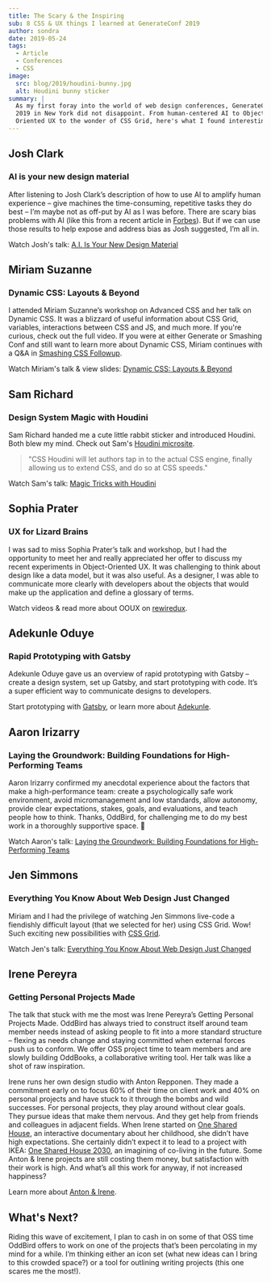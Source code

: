 ```yaml
---
title: The Scary & the Inspiring
sub: 8 CSS & UX things I learned at GenerateConf 2019
author: sondra
date: 2019-05-24
tags:
  - Article
  - Conferences
  - CSS
image:
  src: blog/2019/houdini-bunny.jpg
  alt: Houdini bunny sticker
summary: |
  As my first foray into the world of web design conferences, GenerateConf
  2019 in New York did not disappoint. From human-centered AI to Object
  Oriented UX to the wonder of CSS Grid, here's what I found interesting.
---
```


## Josh Clark

### AI is your new design material

After listening to Josh Clark’s description of how to use AI to amplify
human experience – give machines the time-consuming, repetitive tasks
they do best – I’m maybe not as off-put by AI as I was before. There are
scary bias problems with AI (like this from a recent article in
[Forbes]). But if we can use those results to help expose and address
bias as Josh suggested, I’m all in.

Watch Josh's talk: [A.I. Is Your New Design Material]

  [Forbes]: https://www.forbes.com/sites/bernardmarr/2019/01/29/3-steps-to-tackle-the-problem-of-bias-in-artificial-intelligence/
  [A.I. Is Your New Design Material]: https://bigmedium.com/speaking/ai-is-your-new-design-material.html

## Miriam Suzanne

### Dynamic CSS: Layouts & Beyond

I attended Miriam Suzanne’s workshop on Advanced CSS and her talk on
Dynamic CSS. It was a blizzard of useful information about CSS Grid,
variables, interactions between CSS and JS, and much more. If you're
curious, check out the full video. If you were at either Generate or
Smashing Conf and still want to learn more about Dynamic CSS, Miriam
continues with a Q&A in [Smashing CSS Followup].

Watch Miriam's talk & view slides: [Dynamic CSS: Layouts & Beyond]

  [Smashing CSS Followup]: /2019/05/17/smashing/
  [Dynamic CSS: Layouts & Beyond]: /talks/dynamic-css/

## Sam Richard

### Design System Magic with Houdini

Sam Richard handed me a cute little rabbit sticker and introduced
Houdini. Both blew my mind. Check out Sam's [Houdini microsite].

> "CSS Houdini will let authors tap in to the actual CSS engine, finally
> allowing us to extend CSS, and do so at CSS speeds."

Watch Sam's talk: [Magic Tricks with Houdini]

  [Houdini microsite]: https://houdini.glitch.me/
  [Magic Tricks with Houdini]: https://youtu.be/FYWZrLpN5Po

## Sophia Prater

### UX for Lizard Brains

I was sad to miss Sophia Prater’s talk and workshop, but I had the
opportunity to meet her and really appreciated her offer to discuss my
recent experiments in Object-Oriented UX. It was challenging to think
about design like a data model, but it was also useful. As a designer, I
was able to communicate more clearly with developers about the objects
that would make up the application and define a glossary of terms.

Watch videos & read more about OOUX on [rewiredux].

  [rewiredux]: https://www.rewiredux.com/resources

## Adekunle Oduye

### Rapid Prototyping with Gatsby

Adekunle Oduye gave us an overview of rapid prototyping with Gatsby –
create a design system, set up Gatsby, and start prototyping with code.
It’s a super efficient way to communicate designs to developers.

Start prototyping with [Gatsby], or learn more about [Adekunle].

  [Gatsby]: https://www.gatsbyjs.org/
  [Adekunle]: http://www.adekunleoduye.com/speaking/

## Aaron Irizarry

### Laying the Groundwork: Building Foundations for High-Performing Teams

Aaron Irizarry confirmed my anecdotal experience about the factors that
make a high-performance team: create a psychologically safe work
environment, avoid micromanagement and low standards, allow autonomy,
provide clear expectations, stakes, goals, and evaluations, and teach
people how to think. Thanks, OddBird, for challenging me to do my best
work in a thoroughly supportive space. 👏

Watch Aaron's talk: [Laying the Groundwork: Building Foundations for
High-Performing Teams]

  [Laying the Groundwork: Building Foundations for High-Performing Teams]:
    https://vimeo.com/296445890

## Jen Simmons

### Everything You Know About Web Design Just Changed

Miriam and I had the privilege of watching Jen Simmons live-code a
fiendishly difficult layout (that we selected for her) using CSS Grid.
Wow! Such exciting new possibilities with [CSS Grid].

Watch Jen's talk: [Everything You Know About Web Design Just Changed]

  [CSS Grid]: https://gridbyexample.com/examples/
  [Everything You Know About Web Design Just Changed]: https://vimeo.com/316326187

## Irene Pereyra

### Getting Personal Projects Made

The talk that stuck with me the most was Irene Pereyra’s Getting
Personal Projects Made. OddBird has always tried to construct itself
around team member needs instead of asking people to fit into a more
standard structure – flexing as needs change and staying committed when
external forces push us to conform. We offer OSS project time to team
members and are slowly building OddBooks, a collaborative writing tool.
Her talk was like a shot of raw inspiration.

Irene runs her own design studio with Anton Repponen. They made a
commitment early on to focus 60% of their time on client work and 40% on
personal projects and have stuck to it through the bombs and wild
successes. For personal projects, they play around without clear goals.
They pursue ideas that make them nervous. And they get help from friends
and colleagues in adjacent fields. When Irene started on [One Shared
House], an interactive documentary about her childhood, she didn’t have
high expectations. She certainly didn’t expect it to lead to a project
with IKEA: [One Shared House 2030], an imagining of co-living in the
future. Some Anton & Irene projects are still costing them money, but
satisfaction with their work is high. And what’s all this work for
anyway, if not increased happiness?

Learn more about [Anton & Irene].

  [One Shared House]: http://work.antonandirene.com/onesharedhouse/
  [One Shared House 2030]: http://work.antonandirene.com/onesharedhouse2030/
  [Anton & Irene]: https://antonandirene.com/

## What's Next?

Riding this wave of excitement, I plan to cash in on some of that OSS
time OddBird offers to work on one of the projects that’s been
percolating in my mind for a while. I’m thinking either an icon set
(what new ideas can I bring to this crowded space?) or a tool for
outlining writing projects (this one scares me the most!).
